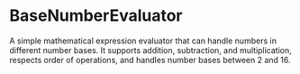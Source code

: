 BaseNumberEvaluator
===================

A simple mathematical expression evaluator that can handle numbers in different number bases. It supports addition, subtraction, and multiplication, respects order of operations, and handles number bases between 2 and 16.
